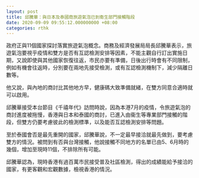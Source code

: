 ```yaml
---
layout: post
title: 邱騰華：與日本及泰國商旅遊氣泡已到衞生部門接觸階段
date: 2020-09-09 09:55:12.000000000 +08:00
categories: rthk
---
```


政府正與11個國家探討落實旅遊氣泡概念。商務及經濟發展局局長邱騰華表示，旅遊氣泡要視乎疫情和雙方是否有互認檢測安排等因素，不能主觀自行訂出實施日期，又說即使與其他國家恢復往返，市民亦要有準備，日後出行時會有不同限制，例如有機會往返時，分別要在兩地先接受檢測，或有互認檢測機制下，減少隔離日數等。

他又說，與內地的商討比其他地方早，健康碼大致準備就緒，在雙方同意合適時就可以啟用。

邱騰華接受本台節目《千禧年代》訪問時說，因為本港7月的疫情，令旅遊氣泡的商討進度被拖慢，香港與日本和泰國的商討，已進入由衞生等專業部門接觸的階段，但雙方仍要考慮彼此的檢測標準，以及能否互認檢測安排等問題。

至於泰國會否是最先重開的國家，邱騰華說，不一定最早接洽就最先做到，要考慮雙方的情況。被問到有否與台灣接觸，他說接觸不同地方的名單已由5、6月時的幾個，增加至現時11個，不排除所有可能。

邱騰華認為，現時香港有過百萬市民接受普及社區檢測，得出的成績能給予接洽的國家，有更客觀和宏觀數據，檢視香港的情況。
